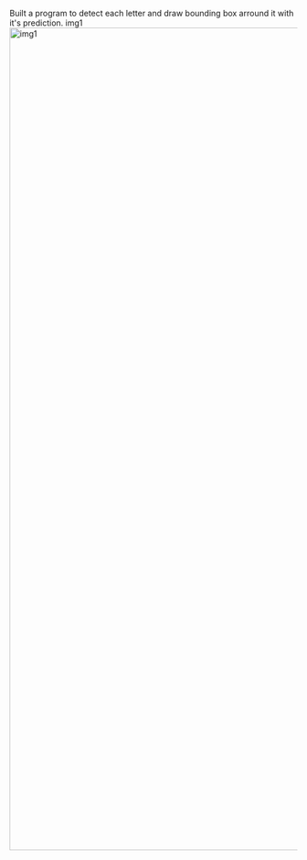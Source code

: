 Built a program to detect each letter and draw bounding box arround it with it's prediction. 
img1<img width="1440" alt="img1" src="https://user-images.githubusercontent.com/54408963/121728703-3fc6bd00-cb0b-11eb-87e8-05fc28d6182c.png">
